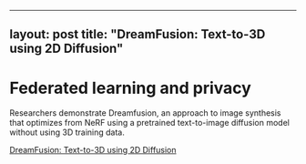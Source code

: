 
---
layout: post
title:  "DreamFusion: Text-to-3D using 2D Diffusion"
---

# Federated learning and privacy

Researchers demonstrate Dreamfusion, an approach to image synthesis that optimizes from NeRF using a pretrained text-to-image diffusion model without using 3D training data.

[DreamFusion: Text-to-3D using 2D Diffusion](https://dreamfusion3d.github.io/)
